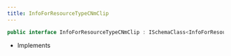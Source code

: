 ```yaml
---
title: InfoForResourceTypeCNmClip
---
```


```csharp
public interface InfoForResourceTypeCNmClip : ISchemaClass<InfoForResourceTypeCNmClip>, ISchemaField, ISchemaClass, INativeHandle
```

- Implements

